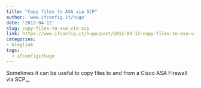 ```yaml
---
title: "Copy files to ASA via SCP"
author: 'www.ifconfig.it/hugo'
date: '2012-04-12'
slug: copy-files-to-asa-via-scp
link: https://www.ifconfig.it/hugo/post/2012-04-12-copy-files-to-asa-via-scp/
categories:
- bloglink
tags:
  - ifconfigithugo
---
```


Sometimes it can be useful to copy files to and from a Cisco ASA Firewall via SCP[... <i class="fas fa-external-link-alt"></i>](https://www.ifconfig.it/hugo/post/2012-04-12-copy-files-to-asa-via-scp/)

